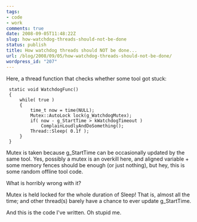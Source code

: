 ```yaml
---
tags:
- code
- work
comments: true
date: 2008-09-05T11:48:22Z
slug: how-watchdog-threads-should-not-be-done
status: publish
title: How watchdog threads should NOT be done...
url: /blog/2008/09/05/how-watchdog-threads-should-not-be-done/
wordpress_id: "207"
---
```


Here, a thread function that checks whether some tool got stuck:



     static void WatchdogFunc()
     {
         while( true )
         {
             time_t now = time(NULL);		
             Mutex::AutoLock lock(g_WatchdogMutex);
             if( now - g_StartTime > kWatchdogTimeout )
                 ComplainLoudlyAndDoSomething();
             Thread::Sleep( 0.1f );
         }
     }



Mutex is taken because g_StartTime can be occasionally updated by the same tool. Yes, possibly a mutex is an overkill here, and aligned variable + some memory fences should be enough (or just nothing), but hey, this is some random offline tool code.

What is horribly wrong with it?

Mutex is held locked for the whole duration of Sleep! That is, almost all the time; and other thread(s) barely have a chance to ever update g_StartTime.

And this is the code I've written. Oh stupid me.
